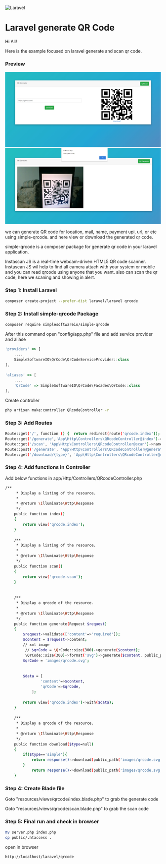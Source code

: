 ![Laravel](https://raw.githubusercontent.com/laravel/art/master/logo-lockup/5%20SVG/2%20CMYK/1%20Full%20Color/laravel-logolockup-cmyk-red.svg)


# Laravel generate QR Code

Hi All!

Here is the example focused on laravel generate and scan qr code.

### Preview
![generate](https://github.com/kcsrinivasa/laravel-qrcode/blob/main/output/qrgenerate.jpg?raw=true)
![scan](https://github.com/kcsrinivasa/laravel-qrcode/blob/main/output/scan.jpg?raw=true)


we can generate QR code for location, mail, name, payment upi, url, or etc using simple-qrcode. and here view or download the generated qr code.

simple-qrcode is a composer package for generate qr code in your laravel application.

Instascan JS is a real-time webcam-driven HTML5 QR code scanner. Instascan JS wil help to find all camera attach with your system or mobile and you can read qrcode using anyone that you want. also can scan the qr code, here we scaning and showing in alert.
### Step 1: Install Laravel
```bash
composer create-project --prefer-dist laravel/laravel qrcode
```

### Step 2: Install simple-qrcode Package
```bash
composer require simplesoftwareio/simple-qrcode
```
After this command open "config/app.php" file and add service provider and aliase

```javascript
'providers' => [
    ....
    SimpleSoftwareIO\QrCode\QrCodeServiceProvider::class
],

'aliases' => [
    ....
    'QrCode' => SimpleSoftwareIO\QrCode\Facades\QrCode::class
],
```

Create controller
```bash
php artisan make:controller QRcodeController -r
```
### Step 3: Add Routes
```bash
Route::get('/', function () {  return redirect(route('qrcode.index')); });
Route::get('/generate','App\Http\Controllers\QRcodeController@index')->name('qrcode.index');
Route::get('/scan', 'App\Http\Controllers\QRcodeController@scan')->name('qrcode.scan');
Route::post('/generate', 'App\Http\Controllers\QRcodeController@generate')->name('qrcode.generate');
Route::get('/download/{type}', 'App\Http\Controllers\QRcodeController@download')->name('qrcode.download');
```
### Step 4: Add functions in Controller
Add below functions in app/Http/Controllers/QRcodeController.php
```bash
/**
     * Display a listing of the resource.
     *
     * @return \Illuminate\Http\Response
     */
    public function index()
    {
        return view('qrcode.index');
    }

    /**
     * Display a listing of the resource.
     *
     * @return \Illuminate\Http\Response
     */
    public function scan()
    {
        return view('qrcode.scan');
    }


    /**
     * Display a qrcode of the resource.
     *
     * @return \Illuminate\Http\Response
     */
    public function generate(Request $request)
    {
        $request->validate(['content'=>'required']);
        $content = $request->content;
        // xml image
         // $qrCode = \QrCode::size(300)->generate($content);
         \QrCode::size(300)->format('svg')->generate($content, public_path('images/qrcode.svg'));
        $qrCode = 'images/qrcode.svg';


        $data = [
                'content'=>$content,
                'qrCode'=>$qrCode,
            ];

        return view('qrcode.index')->with($data);
    }

    /**
     * Display a qrcode of the resource.
     *
     * @return \Illuminate\Http\Response
     */
    public function download($type=null)
    {
        if($type=='simple'){
            return response()->download(public_path('images/qrcode.svg'));
        }
            return response()->download(public_path('images/qrcode.svg'));
    }
```

### Step 4: Create Blade file

Goto "resources/views/qrcode/index.blade.php" to grab the generate code

Goto "resources/views/qrcode/scan.blade.php" to grab the scan code

### Step 5: Final run and check in browser
```bash
mv server.php index.php
cp public/.htaccess .
```
open in browser
```bash
http://localhost/laravel/qrcode
```